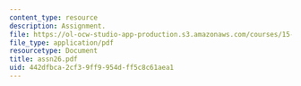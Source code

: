 ```yaml
---
content_type: resource
description: Assignment.
file: https://ol-ocw-studio-app-production.s3.amazonaws.com/courses/15-988-system-dynamics-self-study-fall-1998-spring-1999/442dfbca2cf39ff9954dff5c8c61aea1_assn26.pdf
file_type: application/pdf
resourcetype: Document
title: assn26.pdf
uid: 442dfbca-2cf3-9ff9-954d-ff5c8c61aea1
---
```

